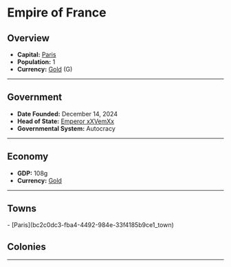 <!--UNDEDITED FILE, remove this entire line if this file has been edited!-->
# <!--NAME-->Empire of France<!--NAME-->

## Overview

- **Capital:** <!--CAPITAL_LINK-->[Paris](bc2c0dc3-fba4-4492-984e-33f4185b9ce1_town)<!--CAPITAL_LINK-->
- **Population:** <!--POPULATION-->1<!--POPULATION-->
- **Currency:** <!--CURRENCY_LINK-->[Gold](Gold_currency)<!--CURRENCY_LINK--> (<!--CURRENCY_ABV-->G<!--CURRENCY_ABV-->)

---

## Government

- **Date Founded:** <!--FOUNDED-->December 14, 2024<!--FOUNDED-->
- **Head of State:** <!--LEADER_TITLE_LINK-->[Emperor xXVemXx](xXVemXx_user)<!--LEADER_TITLE_LINK-->
- **Governmental System:** <!--GOVERNMENT-->Autocracy<!--GOVERNMENT-->

---

## Economy

- **GDP:** <!--GDP-->108g<!--GDP-->
- **Currency:** <!--CURRENCY_LINK-->[Gold](Gold_currency)<!--CURRENCY_LINK-->

---

## Towns

<!--TOWNS-->- [Paris](bc2c0dc3-fba4-4492-984e-33f4185b9ce1_town)<!--TOWNS-->

## Colonies

<!--COLONIES--><!--COLONIES-->

---